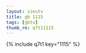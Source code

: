 ```yaml
--- 
layout: sieutv
title: gb 1115
tags: [gbtv]
thumb_re: q7t11115
---
```

{% include q7t1 key="1115" %} 
